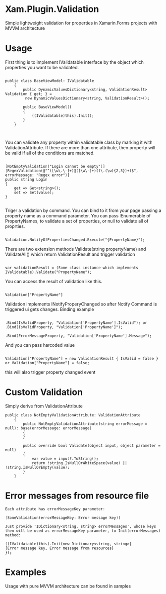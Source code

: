 # Xam.Plugin.Validation
Simple lightweight validation for properties in Xamarin.Forms projects with MVVM architecture
# Usage

First thing is to implement IValidatable interface by the object which properties you want to be validated.
```

public class BaseViewModel: IValidatable
    {
        public DynamicValuesDictionary<string, ValidationResult> Validation { get; } =
         new DynamicValuesDictionary<string, ValidationResult>();

        public BaseViewModel()
        {
            ((IValidatable)this).Init();
        }
    }
    
    
```
You can validate any property within validatable class by marking it with ValidationAttribute.
If there are more than one attribute, then property will be valid if all of the conditions are matched.

```

[NotEmptyValidation("Login cannot be empty")]
[RegexValidation(@"^([\w\.\-]+)@([\w\-]+)((\.(\w){2,3})+)$", errorMessage: "Regex error")]
public string Login
{
    get => Get<string>();
    set => Set(value);
}
        
```

Triger a validation by command. You can bind to it from your page passing a property name as a command parameter.
You can pass IEnumerable of PropertyNames, to validate a set of properties, or null to validate all of proprties.

```

Validation.NotifyOfPropertiesChanged.Execute("{PropertyName}");

```
There are two extension methods Validate(string propertyName) and ValidateAll() which return ValidationResult and trigger validation

```

var validationResult = (Some class instance which implements IValidatable).Validate("PropertyName");

```

You can access the result of validation like this.

```

Validation["PropertyName"]

```

Validation implements INotifyProperyChanged so after Notify Command is triggered ui gets changes.
Binding example

```

.Bind(IsValidProperty, "Validation['PropertyName'].IsValid"); or .Bind(IsValidProperty, "Validation['PropertyName']");

.Bind(ErrorMessageProperty, "Validation['PropertyName'].Message");

```

And you can pass harcoded value

```

Validation["PropertyName"] = new ValidationResult { IsValid = false } or Validation["PropertyName"] = false;

```

this will also trigger property changed event

# Custom Validation

Simply derive from ValidationAttribute

```
public class NotEmptyValidationAttribute: ValidationAttribute
    {
        public NotEmptyValidationAttribute(string errorMessage = null): base(errorMessage: errorMessage)
        {
        }
        
        public override bool Validate(object input, object parameter = null)
        {
            var value = input?.ToString();
            return !string.IsNullOrWhiteSpace(value) || !string.IsNullOrEmpty(value);
        }
    }

```

# Error messages from resource file

```
Each attribute has errorMessageKey parameter:

[SomeValidation(errorMessageKey: Error message key)]

Just provide 'IDictionary<string, string> errorMessages', whose keys then will be used as errorMessageKey parameter, to Init(errorMessages) method:

((IValidatable)this).Init(new Dictionary<string, string>{
{Error message key, Error message from resources}
});

```

# Examples

Usage with pure MVVM architecture can be found in samples
